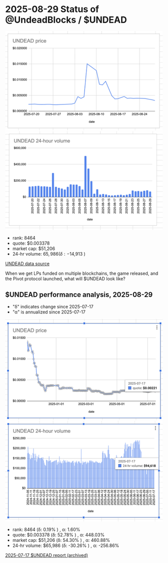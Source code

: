 # 2025-08-29 Status of @UndeadBlocks / $UNDEAD 

![$UNDEAD rank](imgs/01a-rank.png) 
![$UNDEAD quote](imgs/01b-quote.png) 
![$UNDEAD market captalization](imgs/01c-cap.png) 
![$UNDEAD 24-hour volume](imgs/01d-vol.png) 

* rank: 8464 
* quote: $0.003378 
* market cap: $51,206 
* 24-hr volume: $65,986 (δ: -$14,913 ) 


[UNDEAD data source](https://www.coingecko.com/en/coins/undead-blocks) 



When we get LPs funded on multiple blockchains, the game released, and the Pivot protocol launched, what will $UNDEAD look like? 

## $UNDEAD performance analysis, 2025-08-29 

* "δ" indicates change since 2025-07-17 
* "α" is annualized since 2025-07-17 

![$UNDEAD rank](/blog/snapshot/imgs/01a-rank.png) 
![$UNDEAD quote](/blog/snapshot/imgs/01b-quote.png) 
![$UNDEAD market captalization](/blog/snapshot/imgs/01c-cap.png) 
![$UNDEAD 24-hour volume](/blog/snapshot/imgs/01d-vol.png) 

* rank: 8464 (δ: 0.19% ) , α: 1.60% 
* quote: $0.003378 (δ: 52.78% ) , α: 448.03% 
* market cap: $51,206 (δ: 54.30% ) , α: 460.88% 
* 24-hr volume: $65,986 (δ: -30.26% ) , α: -256.86% 

[2025-07-17 $UNDEAD report (archived)](https://github.com/pivoteur/biz/tree/main/blog/snapshot) 

